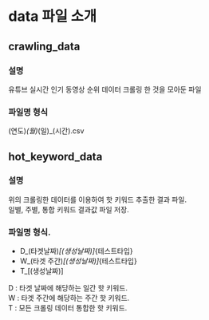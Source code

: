 # data 파일 소개

## crawling_data
### 설명
유튜브 실시간 인기 동영상 순위 데이터 크롤링 한 것을 모아둔 파일

### 파일명 형식  
(연도)_(월)_(일)_(시간).csv 



## hot_keyword_data
### 설명  
위의 크롤링한 데이터를 이용하여 핫 키워드 추출한 결과 파일.  
일별, 주별, 통합 키워드 결과값 파일 저장. 

### 파일명 형식.   
* D_(타겟날짜)_[(생성날짜)]_{테스트타입}
* W_(타겟 주간)_[(생성날짜)]_{테스트타입}
* T_[(생성날짜)]

D : 타겟 날짜에 해당하는 일간 핫 키워드.  
W :  타겟 주간에 해당하는 주간 핫 키워드.  
T : 모든 크롤링 데이터 통합한 핫 키워드.  
